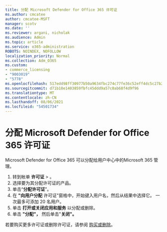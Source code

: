```yaml
---
title: 分配 Microsoft Defender for Office 365 许可证
ms.author: cmcatee
author: cmcatee-MSFT
manager: scotv
ms.date: ''
ms.reviewer: argani, nicholak
ms.audience: Admin
ms.topic: article
ms.service: o365-administration
ROBOTS: NOINDEX, NOFOLLOW
localization_priority: Normal
ms.collection: Adm_O365
ms.custom:
- commerce_licensing
- "9003019"
- "5778"
ms.openlocfilehash: 517edd98ff30977b50a9634fbc274c77fe36c52eff4dc5c27b24e1d57dc7cc8e
ms.sourcegitcommit: d71b18e1403859fbfc45ddd9a57c8ab68f4d9f96
ms.translationtype: MT
ms.contentlocale: zh-CN
ms.lasthandoff: 08/06/2021
ms.locfileid: "54501734"
---
```

# <a name="assign-microsoft-defender-for-office-365-licenses"></a>分配 Microsoft Defender for Office 365 许可证

Microsoft Defender for Office 365 可以分配给用户中心中的Microsoft 365 管理。

1. 转到帐单 **许可证**  >  [](https://go.microsoft.com/fwlink/p/?linkid=842264)。
2. 选择要为其分配许可证的产品。
3. 单击“**分配许可证**”。
4. 在 **"向用户分配**  许可证"窗格中，开始键入用户名，然后从结果中选择它。 一次最多可添加 20 名用户。
5. 单击 **打开或关闭应用和服务**  以分配或删除。
6. 单击 **"分配"，** 然后单击"**关闭"。**

若要购买更多许可证或删除许可证，请参阅 [购买或删除](/microsoft-365/commerce/licenses/buy-licenses#buy-or-remove-licenses-for-your-business-subscription)。
